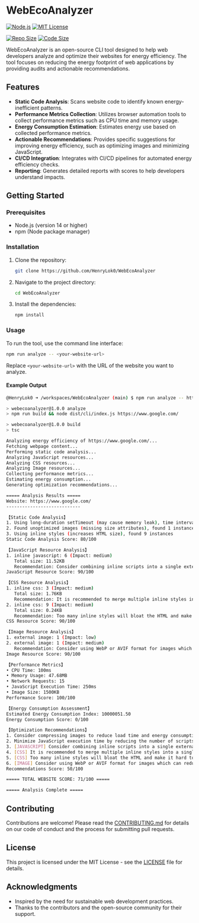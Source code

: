 # WebEcoAnalyzer

[![Node.js](https://img.shields.io/badge/Node.js-14%2B-green?logo=node.js)](https://nodejs.org/)
[![MIT License](https://img.shields.io/github/license/HenryLok0/WebEcoAnalyzer?color=blue)](https://github.com/HenryLok0/WebEcoAnalyzer/blob/main/LICENSE)

[![Repo Size](https://img.shields.io/github/repo-size/HenryLok0/WebEcoAnalyzer?style=flat-square&logo=github)](https://github.com/HenryLok0/WebEcoAnalyzer)
[![Code Size](https://img.shields.io/github/languages/code-size/HenryLok0/WebEcoAnalyzer?style=flat-square&logo=github)](https://github.com/HenryLok0/WebEcoAnalyzer)

WebEcoAnalyzer is an open-source CLI tool designed to help web developers analyze and optimize their websites for energy efficiency. The tool focuses on reducing the energy footprint of web applications by providing audits and actionable recommendations.

## Features

- **Static Code Analysis**: Scans website code to identify known energy-inefficient patterns.
- **Performance Metrics Collection**: Utilizes browser automation tools to collect performance metrics such as CPU time and memory usage.
- **Energy Consumption Estimation**: Estimates energy use based on collected performance metrics.
- **Actionable Recommendations**: Provides specific suggestions for improving energy efficiency, such as optimizing images and minimizing JavaScript.
- **CI/CD Integration**: Integrates with CI/CD pipelines for automated energy efficiency checks.
- **Reporting**: Generates detailed reports with scores to help developers understand impacts.

## Getting Started

### Prerequisites

- Node.js (version 14 or higher)
- npm (Node package manager)

### Installation

1. Clone the repository:
   ```sh
   git clone https://github.com/HenryLok0/WebEcoAnalyzer
   ```
2. Navigate to the project directory:
   ```sh
   cd WebEcoAnalyzer
   ```
3. Install the dependencies:
   ```sh
   npm install
   ```

### Usage

To run the tool, use the command line interface:

```sh
npm run analyze -- <your-website-url>
```

Replace `<your-website-url>` with the URL of the website you want to analyze.

#### Example Output

```sh
@HenryLok0 ➜ /workspaces/WebEcoAnalyzer (main) $ npm run analyze -- https://www.google.com/

> webecoanalyzer@1.0.0 analyze
> npm run build && node dist/cli/index.js https://www.google.com/

> webecoanalyzer@1.0.0 build
> tsc

Analyzing energy efficiency of https://www.google.com/...
Fetching webpage content...
Performing static code analysis...
Analyzing JavaScript resources...
Analyzing CSS resources...
Analyzing Image resources...
Collecting performance metrics...
Estimating energy consumption...
Generating optimization recommendations...

===== Analysis Results =====
Website: https://www.google.com/
----------------------------

【Static Code Analysis】
1. Using long-duration setTimeout (may cause memory leak), time interval: 0ms
2. Found unoptimized images (missing size attributes), found 1 instances
3. Using inline styles (increases HTML size), found 9 instances
Static Code Analysis Score: 80/100

【JavaScript Resource Analysis】
1. inline javascript: 6 (Impact: medium)
   Total size: 11.52KB
   Recommendation: Consider combining inline scripts into a single external file to improve caching
JavaScript Resource Score: 90/100

【CSS Resource Analysis】
1. inline css: 3 (Impact: medium)
   Total size: 1.76KB
   Recommendation: It is recommended to merge multiple inline styles into a single external stylesheet to improve caching efficiency
2. inline css: 9 (Impact: medium)
   Total size: 0.24KB
   Recommendation: Too many inline styles will bloat the HTML and make it hard to maintain. It is recommended to use CSS classes instead.
CSS Resource Score: 90/100

【Image Resource Analysis】
1. external image: 1 (Impact: low)
2. external image: 1 (Impact: medium)
   Recommendation: Consider using WebP or AVIF format for images which can reduce file size by up to 30% compared to JPEG/PNG.
Image Resource Score: 90/100

【Performance Metrics】
• CPU Time: 100ms
• Memory Usage: 47.68MB
• Network Requests: 15
• JavaScript Execution Time: 250ms
• Image Size: 1500KB
Performance Score: 100/100

【Energy Consumption Assessment】
Estimated Energy Consumption Index: 10000051.50
Energy Consumption Score: 0/100

【Optimization Recommendations】
1. Consider compressing images to reduce load time and energy consumption. (Impact Level: high)
2. Minimize JavaScript execution time by reducing the number of scripts or optimizing existing code. (Impact Level: medium)
3. [JAVASCRIPT] Consider combining inline scripts into a single external file to improve caching (Impact Level: medium)
4. [CSS] It is recommended to merge multiple inline styles into a single external stylesheet to improve caching efficiency (Impact Level: medium)
5. [CSS] Too many inline styles will bloat the HTML and make it hard to maintain. It is recommended to use CSS classes instead. (Impact Level: medium)
6. [IMAGE] Consider using WebP or AVIF format for images which can reduce file size by up to 30% compared to JPEG/PNG. (Impact Level: medium)
Recommendations Score: 50/100

===== TOTAL WEBSITE SCORE: 71/100 =====

===== Analysis Complete =====
```

## Contributing

Contributions are welcome! Please read the [CONTRIBUTING.md](CONTRIBUTING.md) for details on our code of conduct and the process for submitting pull requests.

## License

This project is licensed under the MIT License - see the [LICENSE](LICENSE) file for details.

## Acknowledgments

- Inspired by the need for sustainable web development practices.
- Thanks to the contributors and the open-source community for their support.
